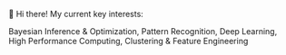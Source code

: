  👋 Hi there! My current key interests:

Bayesian Inference & Optimization, Pattern Recognition, Deep Learning, High Performance Computing, Clustering & Feature Engineering



